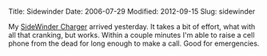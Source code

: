Title: Sidewinder
Date: 2006-07-29
Modified: 2012-09-15
Slug: sidewinder

My <a href="http://members.shaw.ca/sidewindercharger/" >SideWinder Charger</a> arrived yesterday. It takes a bit of effort, what with all that cranking, but works. Within a couple minutes I'm able to raise a cell phone from the dead for long enough to make a call. Good for emergencies.
